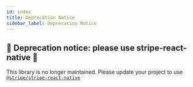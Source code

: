 ```yaml
---
id: index
title: Deprecation Notice
sidebar_label: Deprecation Notice
---
```


## 🚨 Deprecation notice: please use stripe-react-native 🚨

This library is no longer maintained. Please update your project to use [`@stripe/stripe-react-native`](https://github.com/stripe/stripe-react-native)
